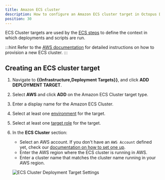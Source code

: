 ```yaml
---
title: Amazon ECS cluster
description: How to configure an Amazon ECS cluster target in Octopus Deploy
position: 30
---
```


ECS Cluster targets are used by the [ECS steps](/docs/deployments/aws/index.md) to define the context in which deployments and scripts are run.

:::hint
Refer to the [AWS documentation](https://docs.aws.amazon.com/AmazonECS/latest/developerguide/create_cluster.html) for detailed instructions on how to provision a new ECS cluster.
:::

## Creating an ECS cluster target

1. Navigate to **{{Infrastructure,Deployment Targets}}**, and click **ADD DEPLOYMENT TARGET**.
2. Select **AWS** and click **ADD** on the Amazon ECS Cluster target type.
3. Enter a display name for the Amazon ECS Cluster.
4. Select at least one [environment](/docs/infrastructure/environments/index.md) for the target.
5. Select at least one [target role](/docs/infrastructure/deployment-targets/index.md#target-roles) for the target.
6. In the **ECS Cluster** section:

   - Select an AWS account. If you don't have an `AWS Account` defined yet, check our [documentation on how to set one up](/docs/infrastructure/accounts/aws/index.md).
   - Enter the AWS region where the ECS cluster is running in AWS.
   - Enter a cluster name that matches the cluster name running in your AWS region.

   ![ECS Cluster Deployment Target Settings](images/aws-ecs-target.png "width=500")

